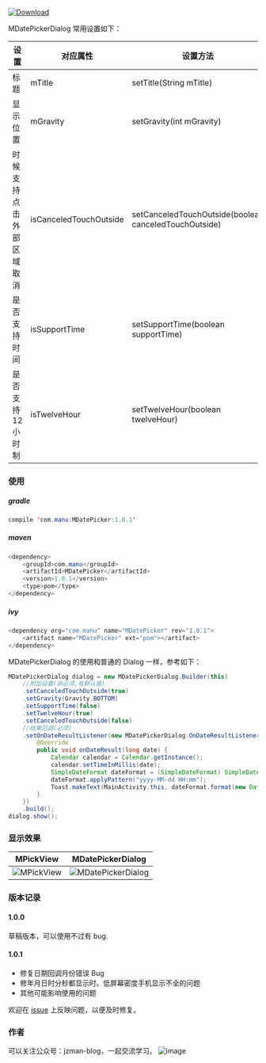 [ ![Download](https://api.bintray.com/packages/jzman/maven/MDatePicker/images/download.svg?version=1.0.1) ](https://bintray.com/jzman/maven/MDatePicker/1.0.1/link)

MDatePickerDialog 常用设置如下：

设置| 对应属性 |设置方法|默认值
---|---|---|---
标题|mTitle|setTitle(String mTitle) |日期选择
显示位置 | mGravity|setGravity(int mGravity)|Gravity.CENTER
时候支持点击外部区域取消|isCanceledTouchOutside|setCanceledTouchOutside(boolean canceledTouchOutside)|false
是否支持时间 | isSupportTime|setSupportTime(boolean supportTime)|false
是否支持12小时制 |isTwelveHour|setTwelveHour(boolean twelveHour)|false

### 使用


##### gradle


```java
compile 'com.manu:MDatePicker:1.0.1'
```

##### maven

```java
<dependency>
	<groupId>com.manu</groupId>
	<artifactId>MDatePicker</artifactId>
	<version>1.0.1</version>
	<type>pom</type>
</dependency>
```

##### ivy


```java
<dependency org="com.manu" name="MDatePicker" rev="1.0.1">
	<artifact name="MDatePicker" ext="pom"></artifact>
</dependency>
```

MDatePickerDialog 的使用和普通的 Dialog 一样，参考如下：

```java
MDatePickerDialog dialog = new MDatePickerDialog.Builder(this)
    //附加设置(非必须,有默认值)
    .setCanceledTouchOutside(true)
    .setGravity(Gravity.BOTTOM)
    .setSupportTime(false)
    .setTwelveHour(true)
    .setCanceledTouchOutside(false)
    //结果回调(必须)
    .setOnDateResultListener(new MDatePickerDialog.OnDateResultListener() {
        @Override
        public void onDateResult(long date) {
            Calendar calendar = Calendar.getInstance();
            calendar.setTimeInMillis(date);
            SimpleDateFormat dateFormat = (SimpleDateFormat) SimpleDateFormat.getDateInstance();
            dateFormat.applyPattern("yyyy-MM-dd HH:mm");
            Toast.makeText(MainActivity.this, dateFormat.format(new Date(date)), Toast.LENGTH_SHORT).show();
        }
    })
    .build();
dialog.show();
```
### 显示效果

MPickView|MDatePickerDialog
---|---
![MPickView](https://github.com/jzmanu/MDatePickerSample/blob/master/screenshot/MPickView.gif)|![MDatePickerDialog](https://github.com/jzmanu/MDatePickerSample/blob/master/screenshot/MDatePickerDialog.gif)

### 版本记录

#### 1.0.0

草稿版本，可以使用不过有 bug.

#### 1.0.1

- 修复日期回调月份错误 Bug
- 修年月日时分秒都显示时。低屏幕密度手机显示不全的问题
- 其他可能影响使用的问题

欢迎在 [issue](https://github.com/jzmanu/MDatePickerSample/issues) 上反映问题，以便及时修复。

### 作者

可以关注公众号：jzman-blog，一起交流学习。
![image](https://upload-images.jianshu.io/upload_images/2494569-f1ae978df99e1007.jpg?imageMogr2/auto-orient/strip%7CimageView2/2/w/600/format/webp)

